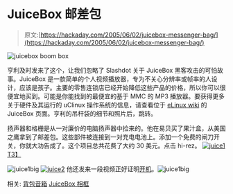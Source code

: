 # JuiceBox 邮差包

> 原文:[https://hackaday.com/2005/06/02/juicebox-messenger-bag/](https://hackaday.com/2005/06/02/juicebox-messenger-bag/)

![juicebox boom box](img/37a4741503af904221da58d23369aeec.png)

亨利及时发来了这个，让我们忽略了 Slashdot 关于 JuiceBox 黑客攻击的可怕故事。JuiceBox 是一款简单的个人视频播放器，专为不关心分辨率或帧率的人设计，应该是孩子。主要的零售连锁店已经开始降低这些产品的价格，所以你可以很便宜地买到。可能是你能找到的最便宜的基于 MMC 的 MP3 播放器。要获得更多关于硬件及其运行的 uClinux 操作系统的信息，请查看位于 [eLinux wiki](http://www.elinux.org/wiki/JuiceBox) 的 JuiceBox 页面。亨利的吊杆袋的细节和照片后，跳转。

扬声器和格栅是从一对廉价的电脑扬声器中捡来的。他在易贝买了果汁盒，从美国之鹰拿到了邮差包。这些部件被连接到一对充电电池上。添加一个免费的闸刀开关，你就大功告成了。这个项目总共花费了大约 30 美元。点击 hi-rez。
[![juice1](img/2cb02c68c353354533f12864b8b6b591.png)T3】](http://media.weblogsinc.com/common/videos/barb/juice1.JPG)

![juice1big](img/3aee6ee46c7e7bd5eb8992c7019389d2.png) [![juice2](img/06312d0227ea40315df86457d3e75cec.png)](http://media.weblogsinc.com/common/videos/barb/juice2.JPG) 
他还发来一段视频正好证明[开机](http://media.weblogsinc.com/common/videos/barb/PowerOn.mov)。![juice1big](img/96c3b644a5b88f3bede9418e707fce3f.png)

相关:
[背包音箱](http://www.hackaday.com/entry/1234000817039162/)
[JuiceBox 相框](http://www.makezine.com/blog/archive/2005/03/the_11_lcd_phot.html)